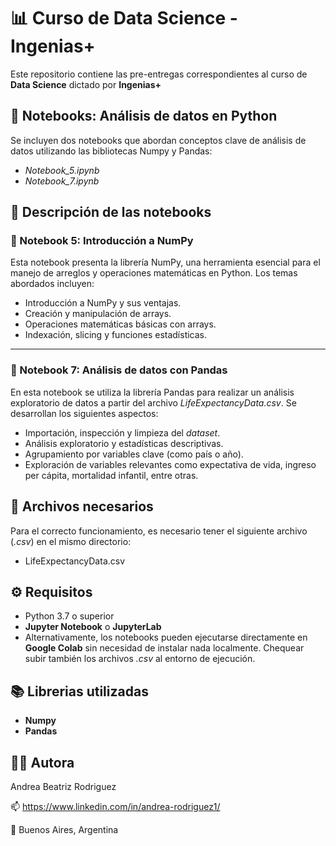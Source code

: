 # 📊 Curso de Data Science - Ingenias+
Este repositorio contiene las pre-entregas correspondientes al curso de **Data Science** dictado por **Ingenias+**
## 🧪 Notebooks: Análisis de datos en Python
Se incluyen dos notebooks que abordan conceptos clave de análisis de datos utilizando las bibliotecas Numpy y Pandas:

- *Notebook_5.ipynb*
- *Notebook_7.ipynb*

## 📘 Descripción de las notebooks

### 🔹 Notebook 5: Introducción a NumPy

Esta notebook presenta la librería NumPy, una herramienta esencial para el manejo de arreglos y operaciones matemáticas en Python. Los temas abordados incluyen:

- Introducción a NumPy y sus ventajas.
- Creación y manipulación de arrays.
- Operaciones matemáticas básicas con arrays.
- Indexación, slicing y funciones estadísticas.

---

### 🔹 Notebook 7: Análisis de datos con Pandas

En esta notebook se utiliza la librería Pandas para realizar un análisis exploratorio de datos a partir del archivo *LifeExpectancyData.csv*. Se desarrollan los siguientes aspectos:

- Importación, inspección y limpieza del *dataset*.
- Análisis exploratorio y estadísticas descriptivas.
- Agrupamiento por variables clave (como país o año).
- Exploración de variables relevantes como expectativa de vida, ingreso per cápita, mortalidad infantil, entre otras.

##  📁 Archivos necesarios
Para el correcto funcionamiento, es necesario tener el siguiente archivo (*.csv*) en el mismo directorio:
- LifeExpectancyData.csv
## ⚙️ Requisitos
- Python 3.7 o superior
- **Jupyter Notebook** o **JupyterLab**
- Alternativamente, los notebooks pueden ejecutarse directamente en **Google Colab** sin necesidad de instalar nada localmente. Chequear subir también los archivos *.csv* al entorno de ejecución.
## 📚 Librerias utilizadas
  - **Numpy**
  - **Pandas**
## 👩‍💻 Autora
Andrea Beatriz Rodriguez

📫 https://www.linkedin.com/in/andrea-rodriguez1/

📍 Buenos Aires, Argentina
